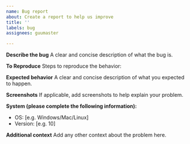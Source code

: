 ```yaml
---
name: Bug report
about: Create a report to help us improve
title: ''
labels: bug
assignees: guumaster

---
```


**Describe the bug**
A clear and concise description of what the bug is.

**To Reproduce**
Steps to reproduce the behavior:


**Expected behavior**
A clear and concise description of what you expected to happen.

**Screenshots**
If applicable, add screenshots to help explain your problem.

**System (please complete the following information):**
 - OS: [e.g. Windows/Mac/Linux]
 - Version: [e.g. 10]


**Additional context**
Add any other context about the problem here.
